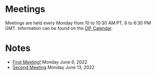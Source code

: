 # Meetings

Meetings are held every Monday from 10 to 10:30 AM PT, 6 to 6:30 PM GMT. Information can be found on the [DIF Calendar](https://bit.ly/dif-calendar).

# Notes

- [First Meeting!](https://hackmd.io/@nAYABIjeTnuvBbRCb4GRBg/BJ505ssu5/edit) Monday June 6, 2022
- [Second Meeting](https://hackmd.io/@nAYABIjeTnuvBbRCb4GRBg/BJ505ssu5/edit) Monday June 13, 2022

